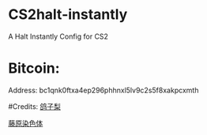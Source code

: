 # CS2halt-instantly
A Halt Instantly Config for CS2

# Bitcoin:
Address: bc1qnk0ftxa4ep296phhnxl5lv9c2s5f8xakpcxmth

#Credits:
[鸽子梨](https://space.bilibili.com/168117849?spm_id_from=333.788.0.0)

[藤原染色体](https://space.bilibili.com/7523362?spm_id_from=333.788.0.0)
